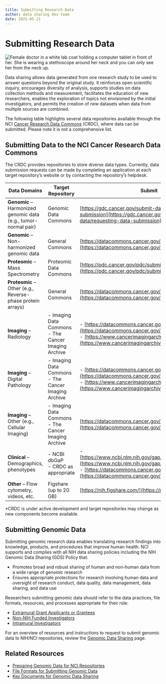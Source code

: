 ```yaml
---
title: Submitting Research Data
author: data sharing dev team
date: 2025-05-21
---
```


# Submitting Research Data

![Female doctor in a white lab coat holding a computer tablet in front of her. She is wearing a stethoscope around her neck and you can only see her from the neck up.](https://datascience.cancer.gov/sites/default/files/2024-02/SubmittingData-compressed.png)

Data sharing allows data generated from one research study to be used to answer questions beyond the original study. It reinforces open scientific inquiry, encourages diversity of analysis, supports studies on data collection methods and measurement, facilitates the education of new researchers, enables the exploration of topics not envisioned by the initial investigators, and permits the creation of new datasets when data from multiple sources are combined.

The following table highlights several data repositories available through the NCI [Cancer Research Data Commons](https://datacommons.cancer.gov/) (CRDC), where data can be submitted. Please note it is not a comprehensive list.

## Submitting Data to the NCI Cancer Research Data Commons

The CRDC provides repositories to store diverse data types. Currently, data submission requests can be made by completing an application at each target repository’s website or by contacting the repository’s helpdesk.

| **Data Domains**                                | **Target Repository**                                              | **Submit**                                                                                                                                           |
|--------------------------------------------------|----------------------------------------------------------------------|------------------------------------------------------------------------------------------------------------------------------------------------------|
| **Genomic** – Harmonized genomic data (e.g., tumor-normal pair) | Genomic Data Commons                                               | [https://gdc.cancer.gov/submit-data/requesting-data-submission](https://gdc.cancer.gov/submit-data/requesting-data-submission)                      |
| **Genomic** – Non-harmonized genomic data       | General Commons                                                     | [https://datacommons.cancer.gov/submit](https://datacommons.cancer.gov/submit)                                                                     |
| **Proteomic** – Mass Spectrometry               | Proteomic Data Commons                                              | [https://pdc.cancer.gov/pdc/submit-data](https://pdc.cancer.gov/pdc/submit-data)                                                                    |
| **Proteomic** – Other (e.g., Reverse-phase protein arrays) | General Commons                                                     | [https://datacommons.cancer.gov/submit](https://datacommons.cancer.gov/submit)                                                                     |
| **Imaging** – Radiology                         | - Imaging Data Commons<br>- The Cancer Imaging Archive             | - [https://datacommons.cancer.gov/submit](https://datacommons.cancer.gov/submit)<br>- [https://www.cancerimagingarchive.net/primary-data/](https://www.cancerimagingarchive.net/primary-data/) |
| **Imaging** – Digital Pathology                 | - Imaging Data Commons<br>- The Cancer Imaging Archive             | - [https://datacommons.cancer.gov/submit](https://datacommons.cancer.gov/submit)<br>- [https://www.cancerimagingarchive.net/primary-data/](https://www.cancerimagingarchive.net/primary-data/) |
| **Imaging** – Other (e.g., Cellular Imaging)    | - Imaging Data Commons<br>- The Cancer Imaging Archive             | [https://datacommons.cancer.gov/submit](https://datacommons.cancer.gov/submit)                                                                     |
| **Clinical** – Demographics, phenotypes         | - NCBI dbGaP<br>- CRDC as appropriate                              | - [https://www.ncbi.nlm.nih.gov/gap/docs/submissionguide/](https://www.ncbi.nlm.nih.gov/gap/docs/submissionguide/)<br>- [https://datacommons.cancer.gov/submit](https://datacommons.cancer.gov/submit) |
| **Other** – Flow cytometry, videos, etc.        | Figshare (up to 20 GB)                                              | [https://nih.figshare.com/](https://nih.figshare.com/)                                                                                              |


\*CRDC is under active development and target repositories may change as new components become available.  
 

## Submitting Genomic Data

Submitting genomic research data enables translating research findings into knowledge, products, and procedures that improve human health. NCI supports and complies with all NIH data sharing policies including the NIH Genomic Data Sharing (GDS) Policy that:

- Promotes broad and robust sharing of human and non-human data from a wide range of genomic research
- Ensures appropriate protections for research involving human data and oversight of research conduct, data quality, data management, data sharing, and data use

Researchers submitting genomic data should refer to the data practices, file formats, resources, and processes appropriate for their role:

- [Extramural Grant Applicants or Grantees](https://datascience.cancer.gov/data-sharing/genomic-data-sharing/extramural-grantees)
- [Non-NIH Funded Investigators](https://datascience.cancer.gov/data-sharing/genomic-data-sharing/non-nih-investigators)
- [Intramural Investigators](https://datascience.cancer.gov/data-sharing/genomic-data-sharing/key-documents/intramural-investigators)

For an overview of resources and instructions to request to submit genomic data to NIH/NCI repositories, review the [Genomic Data Sharing](https://datascience.cancer.gov/data-sharing/genomic-data-sharing) page.

## Related Resources

- [Preparing Genomic Data for NCI Repositories](/data-sharing/genomic-data-sharing/preparing-data)
- [File Formats for Submitting Genomic Data](https://datascience.cancer.gov/data-sharing/genomic-data-sharing/preparing-data#FileFormat)
- [Key Documents for Genomic Data Sharing](/data-sharing/genomic-data-sharing/key-documents)


